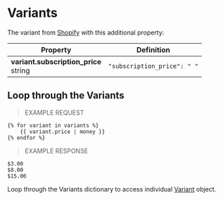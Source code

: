 # Variants
The variant from [Shopify](https://help.shopify.com/api/reference/product_variant) with this additional property:

Property | Definition
--------- | -------
<b>variant.subscription_price</b> <br> string| `"subscription_price": " "`<br> 

## Loop through the Variants

> EXAMPLE REQUEST

```liquid
{% for variant in variants %}
	{{ variant.price | money }}
{% endfor %}
```

> EXAMPLE RESPONSE

```
$3.00
$8.00
$15.00
```

Loop through the Variants dictionary to access individual [Variant](Theme-Objects%3A-Variant) object.